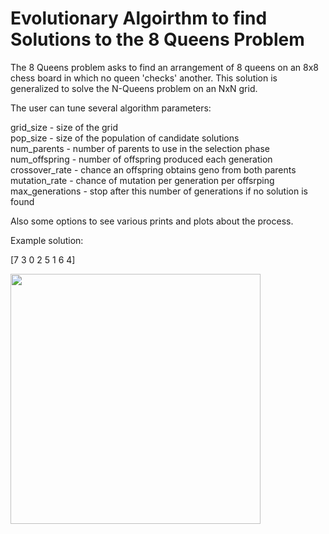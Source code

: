 # Evolutionary Algoirthm to find Solutions to the 8 Queens Problem

The 8 Queens problem asks to find an arrangement of 8 queens on an 8x8 chess board in which no queen 'checks' another. This solution is generalized to solve the N-Queens problem on an NxN grid. 

The user can tune several algorithm parameters:

grid_size - size of the grid <br/>
pop_size - size of the population of candidate solutions <br/>
num_parents - number of parents to use in the selection phase <br/>
num_offspring - number of offspring produced each generation <br/>
crossover_rate - chance an offspring obtains geno from both parents <br/>
mutation_rate - chance of mutation per generation per offsrping <br/>
max_generations - stop after this number of generations if no solution is found <br/>
  
Also some options to see various prints and plots about the process.

Example solution:

[7 3 0 2 5 1 6 4]

<img src="https://github.com/haydenbanting/ea-8queens/blob/main/output/solution.png" width="400" height="400">




  
